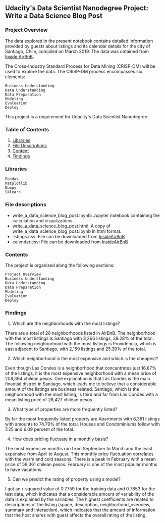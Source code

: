 ## Udacity's Data Scientist Nanodegree Project: Write a Data Science Blog Post

### Project Overview

The data explored in the present notebook contains detailed information provided by guests about listings and its calendar details for the city of Santiago, Chile, compiled on March 2019. The data was obtained from [Inside AirBnB](http://insideairbnb.com/get-the-data.html).

The Cross-Industry Standard Process for Data Mining (CRISP-DM) will be used to explore the data. The CRISP-DM process encompasses six elements:

    Business Understanding
    Data Understanding
    Data Preparation
    Modeling
    Evaluation
    Deploy

This project is a requirement for Udacity's Data Scientist Nanodegree.

### Table of Contents

1. [Libraries](#libraries)
2. [File Descriptions](#files)
3. [Content](#contents)
4. [Findings](#findings)

### Libraries <a name="libraries"></a>
    
    Pandas
    Matplotlib
    Numpy
    Sklearn

### File descriptions <a name="files"></a>

* write_a_data_science_blog_post.ipynb: Jupyter notebook containing the calculation and visualizations.
* write_a_data_science_blog_post.html: A copy of write_a_data_science_blog_post.ipynb in html format.
* listings.csv: File can be downloaded from [InsideAirBnB](http://insideairbnb.com/get-the-data.html)
* calendar.csv: File can be downloaded from [InsideAirBnB](http://insideairbnb.com/get-the-data.html)

### Contents <a name="contents"></a>

The project is organized along the following sections:

    Project Overview
    Business Understanding
    Data Understanding
    Data Preparation
    Modeling
    Evaluation
    Deploy

### Findings <a name="findings"></a>


1. Which are the neighborhoods with the most listings?

There are a total of 28 neighborhoods listed in AirBnB. The neighborhood with the most listings is Santiago with 3,266 listings, 38.28% of the total. The following neighborhood with the most listings is Providencia, which is east adjacent to Santiago, with 2,159 listings and 25.30% of the total.

2. Which neighborhood is the most expensive and which is the cheapest?

Even though Las Condes is a neighborhood that concentrates just 16.87% of the listings, it is the most expensive neighborhood with a mean price of 208,394 chilean pesos. One explanation is that Las Condes is the main finantial district in Santiago, which leads me to believe that a considerable amount of the listings are business related. Santiago, which is the neighborhood with the most listing, is third and far from Las Condes with a mean listing price of 28,427 chilean pesos

3. What type of properties are more frequently listed?

By far the most frequently listed property are Apartments with 6,381 listings with amounts to 74.79% of the total. Houses and Condominiums follow with 7.25 and 6.09 percent of the total.

4. How does pricing fluctuate in a monthly basis?

The most expensive months run from September to March and the least expensive from April to August. This monthly price fluctuation correlates with the warm and cold seasons. There is a peak in February with a mean price of 58,361 chilean pesos. February is one of the most popular months to have vacations.

5. Can we predict the rating of property using a model?

I got an r-squared value of 0.7759 for the training data and 0.7853 for the test data, which indicates that a considerable amount of variability of the data is explained by the variables. The highest coefficients are related to descriptions of the listing (space, description, neighborhood_overview, summary and interaction), which indicates that the amount of information that the host shares with guest affects the overall rating of the listing.

